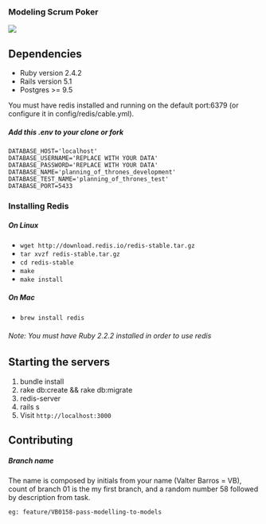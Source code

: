 
### Modeling Scrum Poker

![](https://raw.githubusercontent.com/valterbarros/scrum-poker/master/modeling_project/logic-model.png)

## Dependencies

* Ruby version 2.4.2
* Rails version 5.1
* Postgres >= 9.5

You must have redis installed and running on the default port:6379 (or configure it in config/redis/cable.yml).
##### Add this .env to your clone or fork

```
DATABASE_HOST='localhost'
DATABASE_USERNAME='REPLACE WITH YOUR DATA'
DATABASE_PASSWORD='REPLACE WITH YOUR DATA'
DATABASE_NAME='planning_of_thrones_development'
DATABASE_TEST_NAME='planning_of_thrones_test'
DATABASE_PORT=5433
```

### Installing Redis
##### On Linux
* `wget http://download.redis.io/redis-stable.tar.gz`
* `tar xvzf redis-stable.tar.gz`
* `cd redis-stable`
* `make`
* `make install`

##### On Mac
* `brew install redis`

###### Note: You must have Ruby 2.2.2 installed in order to use redis

## Starting the servers

1. bundle install
2. rake db:create && rake db:migrate
3. redis-server
4. rails s
5. Visit `http://localhost:3000`

## Contributing
##### Branch name

  The name is composed by initials from your name (Valter Barros = VB), count of branch 01 is the my first branch, and a random number 58 followed by description from task.

  `eg: feature/VB0158-pass-modelling-to-models`
